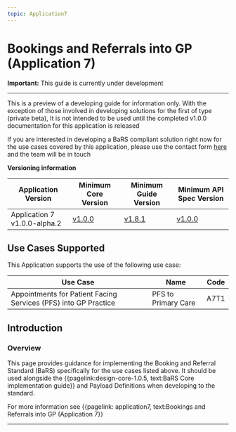 ```yaml
---
topic: Application7
---
```


# Bookings and Referrals into GP (Application 7)

<div markdown="span" class="alert alert-warning" role="alert"><i class="fa fa-warning"></i><b> Important:</b> This guide is currently under development <hr><p> This is a preview of a developing guide for information only. With the exception of those involved in developing solutions for the first of type (private beta), It is not intended to be used until the completed v1.0.0 documentation for this application is released <p> If you are interested in developing a BaRS compliant solution right now for the use cases covered by this application, please use the contact form <a href="https://digital.nhs.uk/services/booking-and-referral-standard/enquiry-form" target="_blank">here</a> and the team will be in touch

<p>

<b>Versioning information</b>
<p>
<table>
<thead>
	<tr>
		<th data-no-sort="">Application Version</th>
		<th data-no-sort="">Minimum Core Version</th>
		<th data-no-sort="">Minimum Guide Version</th>
		<th data-no-sort="">Minimum API Spec Version</th>
	</tr>
</thead>
<tbody>
	<tr>
		<td>Application 7 v1.0.0-alpha.2</td>
		<td><a href="https://simplifier.net/guide/nhsbookingandreferralstandard/Home/Core?version=1.0.0" target="_blank">v1.0.0</a></td>
		<td><a href="https://simplifier.net/guide/nhsbookingandreferralstandard/home?version=1.8.0" target="_blank">v1.8.1</td>
		<td><a href="https://digital.nhs.uk/developer/api-catalogue/booking-and-referral-fhir/v1_0_0" target="_blank">v1.0.0</a></td>
	</tr>
</tbody>
</table>

</div>


## Use Cases Supported

This Application supports the use of the following use case:

| Use Case                                                        | Name |  Code |
|-----------------------------------------------------------------|-------|------|
| Appointments for Patient Facing Services (PFS) into GP Practice |	PFS to Primary Care	| A7T1 | 



## Introduction

### Overview

This page provides guidance for implementing the Booking and Referral Standard (BaRS) specifically for the use cases listed above. It should be used alongside the {{pagelink:design-core-1.0.5, text:BaRS Core implementation guide}} and Payload Definitions when developing to the standard.


For more information see {{pagelink: application7, text:Bookings and Referrals into GP (Application 7}} 
<hr />
